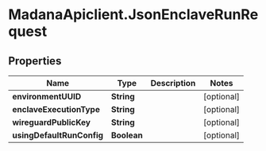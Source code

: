 # MadanaApiclient.JsonEnclaveRunRequest

## Properties

Name | Type | Description | Notes
------------ | ------------- | ------------- | -------------
**environmentUUID** | **String** |  | [optional] 
**enclaveExecutionType** | **String** |  | [optional] 
**wireguardPublicKey** | **String** |  | [optional] 
**usingDefaultRunConfig** | **Boolean** |  | [optional] 


